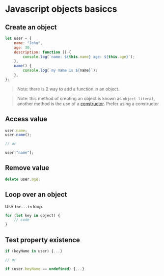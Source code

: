 # Javascript objects basiccs

## Create an object

```javascript
let user = {
    name: "John",
    age: 30,
    description: function () {
        console.log(`name: ${this.name} age: ${this.age}`);
    },
    name() {
        console.log(`my name is ${name}`);
    },
};
```
>Note: there is 2 way to add a function in an object.

>Note: this method of creating an object is known as `object literal`, 
> another method is the use of a [constructor](js_object_constructors.md).
> Prefer using a constructor


## Access value

```javascript
user.name;
user.name();

// or

user["name"];
```

## Remove value

```javascript
delete user.age;
```

## Loop over an object

Use `for...in` loop.

```javascript
for (let key in object) {
    // code
}
```

## Test property existence

```javascript
if (keyName in user) {...}

// or

if (user.keyName == undefined) {...}
``` 
